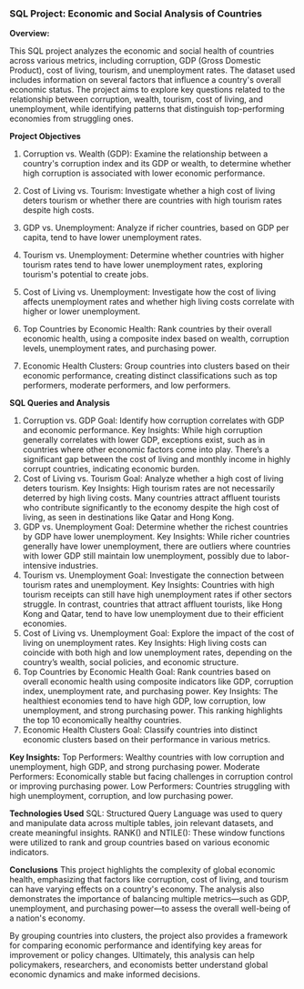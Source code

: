 ### SQL Project: Economic and Social Analysis of Countries
**Overview:**

This SQL project analyzes the economic and social health of countries across various metrics, including corruption, GDP (Gross Domestic Product), cost of living, tourism, and unemployment rates. The dataset used includes information on several factors that influence a country's overall economic status. The project aims to explore key questions related to the relationship between corruption, wealth, tourism, cost of living, and unemployment, while identifying patterns that distinguish top-performing economies from struggling ones.

**Project Objectives**
1. Corruption vs. Wealth (GDP): Examine the relationship between a country's corruption index and its GDP or wealth, to determine whether high corruption is associated with lower economic performance.

2. Cost of Living vs. Tourism: Investigate whether a high cost of living deters tourism or whether there are countries with high tourism rates despite high costs.

3. GDP vs. Unemployment: Analyze if richer countries, based on GDP per capita, tend to have lower unemployment rates.

4. Tourism vs. Unemployment: Determine whether countries with higher tourism rates tend to have lower unemployment rates, exploring tourism's potential to create jobs.

5. Cost of Living vs. Unemployment: Investigate how the cost of living affects unemployment rates and whether high living costs correlate with higher or lower unemployment.

6. Top Countries by Economic Health: Rank countries by their overall economic health, using a composite index based on wealth, corruption levels, unemployment rates, and purchasing power.

7. Economic Health Clusters: Group countries into clusters based on their economic performance, creating distinct classifications such as top performers, moderate performers, and low performers.

**SQL Queries and Analysis**
1. Corruption vs. GDP
Goal: Identify how corruption correlates with GDP and economic performance.
Key Insights: While high corruption generally correlates with lower GDP, exceptions exist, such as in countries where other economic factors come into play. There’s a significant gap between the cost of living and monthly income in highly corrupt countries, indicating economic burden.
2. Cost of Living vs. Tourism
Goal: Analyze whether a high cost of living deters tourism.
Key Insights: High tourism rates are not necessarily deterred by high living costs. Many countries attract affluent tourists who contribute significantly to the economy despite the high cost of living, as seen in destinations like Qatar and Hong Kong.
3. GDP vs. Unemployment
Goal: Determine whether the richest countries by GDP have lower unemployment.
Key Insights: While richer countries generally have lower unemployment, there are outliers where countries with lower GDP still maintain low unemployment, possibly due to labor-intensive industries.
4. Tourism vs. Unemployment
Goal: Investigate the connection between tourism rates and unemployment.
Key Insights: Countries with high tourism receipts can still have high unemployment rates if other sectors struggle. In contrast, countries that attract affluent tourists, like Hong Kong and Qatar, tend to have low unemployment due to their efficient economies.
5. Cost of Living vs. Unemployment
Goal: Explore the impact of the cost of living on unemployment rates.
Key Insights: High living costs can coincide with both high and low unemployment rates, depending on the country’s wealth, social policies, and economic structure.
6. Top Countries by Economic Health
Goal: Rank countries based on overall economic health using composite indicators like GDP, corruption index, unemployment rate, and purchasing power.
Key Insights: The healthiest economies tend to have high GDP, low corruption, low unemployment, and strong purchasing power. This ranking highlights the top 10 economically healthy countries.
7. Economic Health Clusters
Goal: Classify countries into distinct economic clusters based on their performance in various metrics.

**Key Insights:**
Top Performers: Wealthy countries with low corruption and unemployment, high GDP, and strong purchasing power.
Moderate Performers: Economically stable but facing challenges in corruption control or improving purchasing power.
Low Performers: Countries struggling with high unemployment, corruption, and low purchasing power.

**Technologies Used**
SQL: Structured Query Language was used to query and manipulate data across multiple tables, join relevant datasets, and create meaningful insights.
RANK() and NTILE(): These window functions were utilized to rank and group countries based on various economic indicators.

**Conclusions**
This project highlights the complexity of global economic health, emphasizing that factors like corruption, cost of living, and tourism can have varying effects on a country's economy. The analysis also demonstrates the importance of balancing multiple metrics—such as GDP, unemployment, and purchasing power—to assess the overall well-being of a nation's economy.

By grouping countries into clusters, the project also provides a framework for comparing economic performance and identifying key areas for improvement or policy changes. Ultimately, this analysis can help policymakers, researchers, and economists better understand global economic dynamics and make informed decisions.
